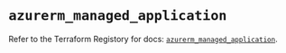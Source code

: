 # `azurerm_managed_application`

Refer to the Terraform Registory for docs: [`azurerm_managed_application`](https://www.terraform.io/docs/providers/azurerm/r/managed_application).
